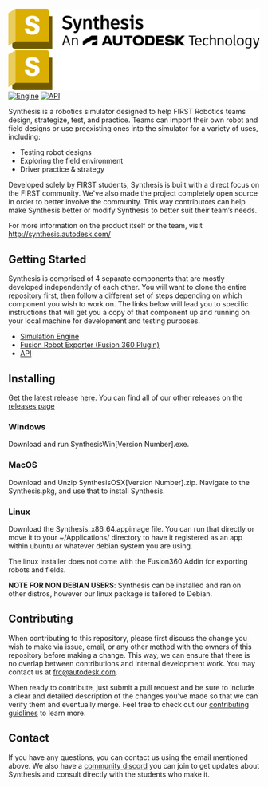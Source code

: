 ![Synthesis: An Autodesk Technology](/engine/Assets/Resources/Branding/Synthesis/Synthesis-An-Autodesk-Technology-2023-lockup-Blk-OL-No-Year-stacked.png#gh-light-mode-only)
![Synthesis: An Autodesk Technology](/engine/Assets/Resources/Branding/Synthesis/Synthesis-An-Autodesk-Technology-2023-lockup-Wht-OL-No-Year-stacked.png#gh-dark-mode-only)
[![Engine](https://github.com/Autodesk/synthesis/actions/workflows/Engine.yml/badge.svg?branch=master)](https://github.com/Autodesk/synthesis/actions/workflows/Engine.yml)
[![API](https://github.com/Autodesk/synthesis/actions/workflows/API.yml/badge.svg?branch=master)](https://github.com/Autodesk/synthesis/actions/workflows/API.yml)

Synthesis is a robotics simulator designed to help FIRST Robotics teams design, strategize, test, and practice. Teams can import their own robot and field designs or use preexisting ones into the simulator for a variety of uses, including:
* Testing robot designs
* Exploring the field environment
* Driver practice & strategy

Developed solely by FIRST students, Synthesis is built with a direct focus on the FIRST community. We've also made the project completely open source in order to better involve the community. This way contributors can help make Synthesis better or modify Synthesis to better suit their team’s needs.

For more information on the product itself or the team, visit http://synthesis.autodesk.com/

## Getting Started

Synthesis is comprised of 4 separate components that are mostly developed independently of each other. You will want to clone the entire repository first, then follow a different set of steps depending on which component you wish to work on. The links below will lead you to specific instructions that will get you a copy of that component up and running on your local machine for development and testing purposes.

* [Simulation Engine](/engine/README.md)
* [Fusion Robot Exporter (Fusion 360 Plugin)](/exporter/SynthesisFusionAddin/)
* [API](/api/)

## Installing

Get the latest release [here](https://github.com/Autodesk/synthesis/releases/latest/).
You can find all of our other releases on the [releases page](https://github.com/Autodesk/synthesis/releases/)

### Windows

Download and run SynthesisWin[Version Number].exe.

### MacOS

Download and Unzip SynthesisOSX[Version Number].zip.
Navigate to the Synthesis.pkg, and use that to install Synthesis.

### Linux

Download the Synthesis_x86_64.appimage file.
You can run that directly or move it to your ~/Applications/ directory to have it registered as an app within ubuntu or whatever debian system you are using.

The linux installer does not come with the Fusion360 Addin for exporting robots and fields.

**NOTE FOR NON DEBIAN USERS**: Synthesis can be installed and ran on other distros, however our linux package is tailored to Debian.

## Contributing

When contributing to this repository, please first discuss the change you wish to make via issue, email, or any other method with the owners of this repository before making a change. This  way, we can ensure that there is no overlap between contributions and internal development work. You may contact us at frc@autodesk.com.

When ready to contribute, just submit a pull request and be sure to include a clear and detailed description of the changes you've made so that we can verify them and eventually merge. Feel free to check out our [contributing guidlines](contributing.md) to learn more.

## Contact

If you have any questions, you can contact us using the email mentioned above.
We also have a [community discord](https://www.discord.gg/hHcF9AVgZA) you can join to get updates about Synthesis and consult directly with the students who make it.
